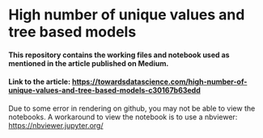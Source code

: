 # High number of unique values and tree based models

#### This repository contains the working files and notebook used as mentioned in the article published on Medium.

#### Link to the article: https://towardsdatascience.com/high-number-of-unique-values-and-tree-based-models-c30167b63edd

Due to some error in rendering on github, you may not be able to view the notebooks. A workaround to view the notebook is to use a nbviewer:
https://nbviewer.jupyter.org/
